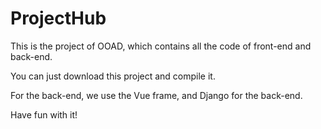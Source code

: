 # ProjectHub
This is the project of OOAD, which contains all the code of front-end and back-end.

You can just download this project and compile it.

For the back-end, we use the Vue frame, and Django for the back-end.

Have fun with it!
